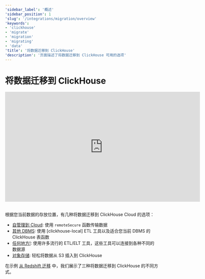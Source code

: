 ```yaml
---
'sidebar_label': '概述'
'sidebar_position': 1
'slug': '/integrations/migration/overview'
'keywords':
- 'clickhouse'
- 'migrate'
- 'migration'
- 'migrating'
- 'data'
'title': '将数据迁移到 ClickHouse'
'description': '页面描述了将数据迁移到 ClickHouse 可用的选项'
---
```



# 将数据迁移到 ClickHouse

<div class='vimeo-container'>
  <iframe src="https://player.vimeo.com/video/753082620?h=eb566c8c08"
    width="640"
    height="360"
    frameborder="0"
    allow="autoplay;
    fullscreen;
    picture-in-picture"
    allowfullscreen>
  </iframe>
</div>

<br/>

根据您当前数据的存放位置，有几种将数据迁移到 ClickHouse Cloud 的选项：

- [自管理到 Cloud](./clickhouse-to-cloud.md): 使用 `remoteSecure` 函数传输数据
- [其他 DBMS](./clickhouse-local-etl.md): 使用 [clickhouse-local] ETL 工具以及适合您当前 DBMS 的 ClickHouse 表函数
- [任何地方!](./etl-tool-to-clickhouse.md): 使用许多流行的 ETL/ELT 工具，这些工具可以连接到各种不同的数据源
- [对象存储](./object-storage-to-clickhouse.md): 轻松将数据从 S3 插入到 ClickHouse

在示例 [从 Redshift 迁移](/integrations/data-ingestion/redshift/index.md) 中，我们展示了三种将数据迁移到 ClickHouse 的不同方式。
